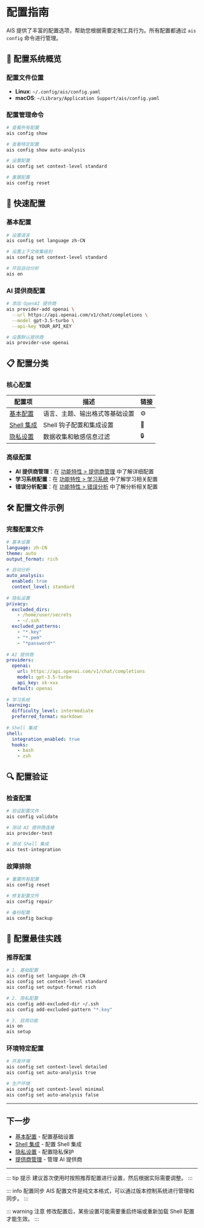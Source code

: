# 配置指南

AIS 提供了丰富的配置选项，帮助您根据需要定制工具行为。所有配置都通过 `ais config` 命令进行管理。

## 🔧 配置系统概览

### 配置文件位置
- **Linux**: `~/.config/ais/config.yaml`
- **macOS**: `~/Library/Application Support/ais/config.yaml`

### 配置管理命令
```bash
# 查看所有配置
ais config show

# 查看特定配置
ais config show auto-analysis

# 设置配置
ais config set context-level standard

# 重置配置
ais config reset
```

## 🚀 快速配置

### 基本配置
```bash
# 设置语言
ais config set language zh-CN

# 设置上下文收集级别
ais config set context-level standard

# 开启自动分析
ais on
```

### AI 提供商配置
```bash
# 添加 OpenAI 提供商
ais provider-add openai \
  --url https://api.openai.com/v1/chat/completions \
  --model gpt-3.5-turbo \
  --api-key YOUR_API_KEY

# 设置默认提供商
ais provider-use openai
```

## 📋 配置分类

### 核心配置
| 配置项 | 描述 | 链接 |
|--------|------|------|
| [基本配置](./basic-config) | 语言、主题、输出格式等基础设置 | ⚙️ |
| [Shell 集成](./shell-integration) | Shell 钩子配置和集成设置 | 🐚 |
| [隐私设置](./privacy-settings) | 数据收集和敏感信息过滤 | 🔒 |

### 高级配置
- **AI 提供商管理**：在 [功能特性 > 提供商管理](../features/provider-management) 中了解详细配置
- **学习系统配置**：在 [功能特性 > 学习系统](../features/learning-system) 中了解学习相关配置
- **错误分析配置**：在 [功能特性 > 错误分析](../features/error-analysis) 中了解分析相关配置

## 🛠️ 配置文件示例

### 完整配置文件
```yaml
# 基本设置
language: zh-CN
theme: auto
output_format: rich

# 自动分析
auto_analysis:
  enabled: true
  context_level: standard
  
# 隐私设置
privacy:
  excluded_dirs:
    - /home/user/secrets
    - ~/.ssh
  excluded_patterns:
    - "*.key"
    - "*.pem"
    - "*password*"
    
# AI 提供商
providers:
  openai:
    url: https://api.openai.com/v1/chat/completions
    model: gpt-3.5-turbo
    api_key: sk-xxx
  default: openai
  
# 学习系统
learning:
  difficulty_level: intermediate
  preferred_format: markdown
  
# Shell 集成
shell:
  integration_enabled: true
  hooks:
    - bash
    - zsh
```

## 🔍 配置验证

### 检查配置
```bash
# 验证配置文件
ais config validate

# 测试 AI 提供商连接
ais provider-test

# 测试 Shell 集成
ais test-integration
```

### 故障排除
```bash
# 重置所有配置
ais config reset

# 修复配置文件
ais config repair

# 备份配置
ais config backup
```

## 🚀 配置最佳实践

### 推荐配置
```bash
# 1. 基础配置
ais config set language zh-CN
ais config set context-level standard
ais config set output-format rich

# 2. 隐私配置
ais config add-excluded-dir ~/.ssh
ais config add-excluded-pattern "*.key"

# 3. 启用功能
ais on
ais setup
```

### 环境特定配置
```bash
# 开发环境
ais config set context-level detailed
ais config set auto-analysis true

# 生产环境
ais config set context-level minimal
ais config set auto-analysis false
```

---

## 下一步

- [基本配置](./basic-config) - 配置基础设置
- [Shell 集成](./shell-integration) - 配置 Shell 集成
- [隐私设置](./privacy-settings) - 配置隐私保护
- [提供商管理](../features/provider-management) - 管理 AI 提供商

---

::: tip 提示
建议首次使用时按照推荐配置进行设置，然后根据实际需要调整。
:::

::: info 配置同步
AIS 配置文件是纯文本格式，可以通过版本控制系统进行管理和同步。
:::

::: warning 注意
修改配置后，某些设置可能需要重启终端或重新加载 Shell 配置才能生效。
:::